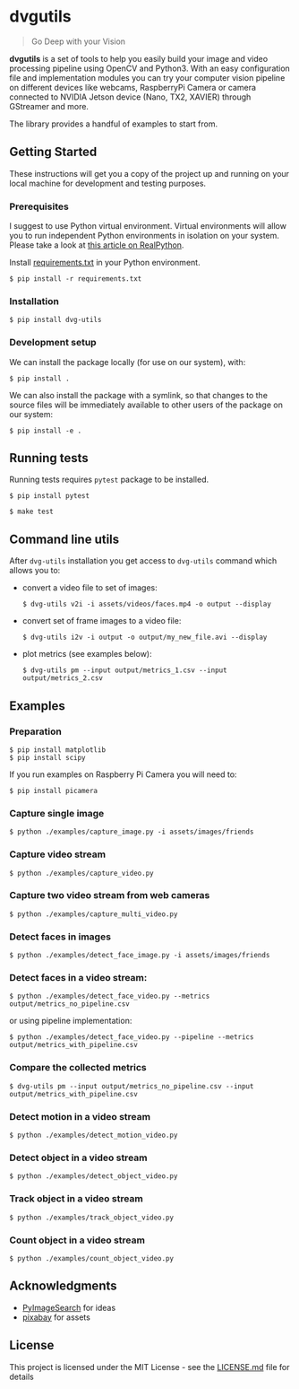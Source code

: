 # dvgutils
> Go Deep with your Vision

**dvgutils** is a set of tools to help you easily build your image and video processing pipeline using OpenCV and Python3.
With an easy configuration file and implementation modules you can try your computer vision pipeline 
on different devices like webcams, RaspberryPi Camera or camera connected to 
NVIDIA Jetson device (Nano, TX2, XAVIER) through GStreamer and more.

The library provides a handful of examples to start from.

## Getting Started

These instructions will get you a copy of the project up and running on your local machine for development and testing purposes.

### Prerequisites

I suggest to use Python virtual environment. Virtual environments will allow you to run independent Python environments in isolation on your system.
Please take a look at [this article on RealPython](https://realpython.com/python-virtual-environments-a-primer/).

Install [requirements.txt](requirements.txt) in your Python environment.

    $ pip install -r requirements.txt

### Installation

    $ pip install dvg-utils
    
### Development setup

We can install the package locally (for use on our system), with:

    $ pip install .
    
We can also install the package with a symlink, so that changes to the source files will be
immediately available to other users of the package on our system:

    $ pip install -e .   

## Running tests

Running tests requires `pytest` package to be installed.

    $ pip install pytest

    $ make test
    
## Command line utils

After `dvg-utils` installation you get access to `dvg-utils` command which allows you to:

- convert a video file to set of images:

      $ dvg-utils v2i -i assets/videos/faces.mp4 -o output --display
    
- convert set of frame images to a video file:

      $ dvg-utils i2v -i output -o output/my_new_file.avi --display
      
- plot metrics (see examples below):

      $ dvg-utils pm --input output/metrics_1.csv --input output/metrics_2.csv
 
## Examples

### Preparation

    $ pip install matplotlib
    $ pip install scipy

If you run examples on Raspberry Pi Camera you will need to:

    $ pip install picamera

### Capture single image

    $ python ./examples/capture_image.py -i assets/images/friends

### Capture video stream 

    $ python ./examples/capture_video.py
    
### Capture two video stream from web cameras

    $ python ./examples/capture_multi_video.py
    
### Detect faces in images

    $ python ./examples/detect_face_image.py -i assets/images/friends

### Detect faces in a video stream:
    
    $ python ./examples/detect_face_video.py --metrics output/metrics_no_pipeline.csv

or using pipeline implementation:
    
    $ python ./examples/detect_face_video.py --pipeline --metrics output/metrics_with_pipeline.csv

### Compare the collected metrics
    
    $ dvg-utils pm --input output/metrics_no_pipeline.csv --input output/metrics_with_pipeline.csv 
    
### Detect motion in a video stream
    
    $ python ./examples/detect_motion_video.py

### Detect object in a video stream

    $ python ./examples/detect_object_video.py

### Track object in a video stream

    $ python ./examples/track_object_video.py
    
### Count object in a video stream

    $ python ./examples/count_object_video.py

## Acknowledgments

* [PyImageSearch](https://www.pyimagesearch.com/) for ideas
* [pixabay](https://pixabay.com/) for assets

## License

This project is licensed under the MIT License - see the [LICENSE.md](LICENSE.md) file for details
